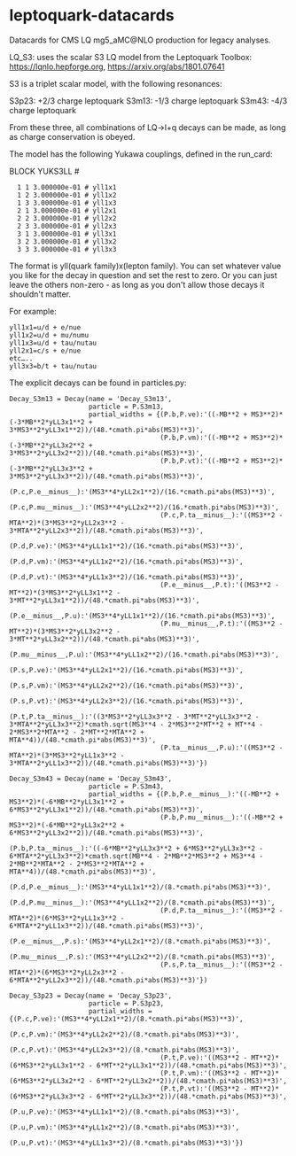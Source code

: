 # leptoquark-datacards
Datacards for CMS LQ mg5_aMC@NLO production for legacy analyses.

LQ_S3: uses the scalar S3 LQ model from the Leptoquark Toolbox: https://lqnlo.hepforge.org, https://arxiv.org/abs/1801.07641

S3 is a triplet scalar model, with the following resonances:

S3p23: +2/3 charge leptoquark
S3m13: -1/3 charge leptoquark
S3m43: -4/3 charge leptoquark

From these three, all combinations of LQ->l+q decays can be made, as long as charge conservation is obeyed.

The model has the following Yukawa couplings, defined in the run_card:

BLOCK YUKS3LL # 

      1 1 3.000000e-01 # yll1x1
      1 2 3.000000e-01 # yll1x2
      1 3 3.000000e-01 # yll1x3
      2 1 3.000000e-01 # yll2x1
      2 2 3.000000e-01 # yll2x2
      2 3 3.000000e-01 # yll2x3
      3 1 3.000000e-01 # yll3x1
      3 2 3.000000e-01 # yll3x2
      3 3 3.000000e-01 # yll3x3

The format is yll(quark family)x(lepton family). You can set whatever value you like for the decay in question and set the rest to zero. Or you can just leave the others non-zero - as long as you don't allow those decays it shouldn't matter.

For example:
```
yll1x1=u/d + e/nue
yll1x2=u/d + mu/numu
yll1x3=u/d + tau/nutau
yll2x1=c/s + e/nue
etc…..
yll3x3=b/t + tau/nutau
```
The explicit decays can be found in particles.py:
```
Decay_S3m13 = Decay(name = 'Decay_S3m13',
                    particle = P.S3m13,
                    partial_widths = {(P.b,P.ve):'((-MB**2 + MS3**2)*(-3*MB**2*yLL3x1**2 + 3*MS3**2*yLL3x1**2))/(48.*cmath.pi*abs(MS3)**3)',
                                      (P.b,P.vm):'((-MB**2 + MS3**2)*(-3*MB**2*yLL3x2**2 + 3*MS3**2*yLL3x2**2))/(48.*cmath.pi*abs(MS3)**3)',
                                      (P.b,P.vt):'((-MB**2 + MS3**2)*(-3*MB**2*yLL3x3**2 + 3*MS3**2*yLL3x3**2))/(48.*cmath.pi*abs(MS3)**3)',
                                      (P.c,P.e__minus__):'(MS3**4*yLL2x1**2)/(16.*cmath.pi*abs(MS3)**3)',
                                      (P.c,P.mu__minus__):'(MS3**4*yLL2x2**2)/(16.*cmath.pi*abs(MS3)**3)',
                                      (P.c,P.ta__minus__):'((MS3**2 - MTA**2)*(3*MS3**2*yLL2x3**2 - 3*MTA**2*yLL2x3**2))/(48.*cmath.pi*abs(MS3)**3)',
                                      (P.d,P.ve):'(MS3**4*yLL1x1**2)/(16.*cmath.pi*abs(MS3)**3)',
                                      (P.d,P.vm):'(MS3**4*yLL1x2**2)/(16.*cmath.pi*abs(MS3)**3)',
                                      (P.d,P.vt):'(MS3**4*yLL1x3**2)/(16.*cmath.pi*abs(MS3)**3)',
                                      (P.e__minus__,P.t):'((MS3**2 - MT**2)*(3*MS3**2*yLL3x1**2 - 3*MT**2*yLL3x1**2))/(48.*cmath.pi*abs(MS3)**3)',
                                      (P.e__minus__,P.u):'(MS3**4*yLL1x1**2)/(16.*cmath.pi*abs(MS3)**3)',
                                      (P.mu__minus__,P.t):'((MS3**2 - MT**2)*(3*MS3**2*yLL3x2**2 - 3*MT**2*yLL3x2**2))/(48.*cmath.pi*abs(MS3)**3)',
                                      (P.mu__minus__,P.u):'(MS3**4*yLL1x2**2)/(16.*cmath.pi*abs(MS3)**3)',
                                      (P.s,P.ve):'(MS3**4*yLL2x1**2)/(16.*cmath.pi*abs(MS3)**3)',
                                      (P.s,P.vm):'(MS3**4*yLL2x2**2)/(16.*cmath.pi*abs(MS3)**3)',
                                      (P.s,P.vt):'(MS3**4*yLL2x3**2)/(16.*cmath.pi*abs(MS3)**3)',
                                      (P.t,P.ta__minus__):'((3*MS3**2*yLL3x3**2 - 3*MT**2*yLL3x3**2 - 3*MTA**2*yLL3x3**2)*cmath.sqrt(MS3**4 - 2*MS3**2*MT**2 + MT**4 - 2*MS3**2*MTA**2 - 2*MT**2*MTA**2 + MTA**4))/(48.*cmath.pi*abs(MS3)**3)',
                                      (P.ta__minus__,P.u):'((MS3**2 - MTA**2)*(3*MS3**2*yLL1x3**2 - 3*MTA**2*yLL1x3**2))/(48.*cmath.pi*abs(MS3)**3)'})

Decay_S3m43 = Decay(name = 'Decay_S3m43',
                    particle = P.S3m43,
                    partial_widths = {(P.b,P.e__minus__):'((-MB**2 + MS3**2)*(-6*MB**2*yLL3x1**2 + 6*MS3**2*yLL3x1**2))/(48.*cmath.pi*abs(MS3)**3)',
                                      (P.b,P.mu__minus__):'((-MB**2 + MS3**2)*(-6*MB**2*yLL3x2**2 + 6*MS3**2*yLL3x2**2))/(48.*cmath.pi*abs(MS3)**3)',
                                      (P.b,P.ta__minus__):'((-6*MB**2*yLL3x3**2 + 6*MS3**2*yLL3x3**2 - 6*MTA**2*yLL3x3**2)*cmath.sqrt(MB**4 - 2*MB**2*MS3**2 + MS3**4 - 2*MB**2*MTA**2 - 2*MS3**2*MTA**2 + MTA**4))/(48.*cmath.pi*abs(MS3)**3)',
                                      (P.d,P.e__minus__):'(MS3**4*yLL1x1**2)/(8.*cmath.pi*abs(MS3)**3)',
                                      (P.d,P.mu__minus__):'(MS3**4*yLL1x2**2)/(8.*cmath.pi*abs(MS3)**3)',
                                      (P.d,P.ta__minus__):'((MS3**2 - MTA**2)*(6*MS3**2*yLL1x3**2 - 6*MTA**2*yLL1x3**2))/(48.*cmath.pi*abs(MS3)**3)',
                                      (P.e__minus__,P.s):'(MS3**4*yLL2x1**2)/(8.*cmath.pi*abs(MS3)**3)',
                                      (P.mu__minus__,P.s):'(MS3**4*yLL2x2**2)/(8.*cmath.pi*abs(MS3)**3)',
                                      (P.s,P.ta__minus__):'((MS3**2 - MTA**2)*(6*MS3**2*yLL2x3**2 - 6*MTA**2*yLL2x3**2))/(48.*cmath.pi*abs(MS3)**3)'})

Decay_S3p23 = Decay(name = 'Decay_S3p23',
                    particle = P.S3p23,
                    partial_widths = {(P.c,P.ve):'(MS3**4*yLL2x1**2)/(8.*cmath.pi*abs(MS3)**3)',
                                      (P.c,P.vm):'(MS3**4*yLL2x2**2)/(8.*cmath.pi*abs(MS3)**3)',
                                      (P.c,P.vt):'(MS3**4*yLL2x3**2)/(8.*cmath.pi*abs(MS3)**3)',
                                      (P.t,P.ve):'((MS3**2 - MT**2)*(6*MS3**2*yLL3x1**2 - 6*MT**2*yLL3x1**2))/(48.*cmath.pi*abs(MS3)**3)',
                                      (P.t,P.vm):'((MS3**2 - MT**2)*(6*MS3**2*yLL3x2**2 - 6*MT**2*yLL3x2**2))/(48.*cmath.pi*abs(MS3)**3)',
                                      (P.t,P.vt):'((MS3**2 - MT**2)*(6*MS3**2*yLL3x3**2 - 6*MT**2*yLL3x3**2))/(48.*cmath.pi*abs(MS3)**3)',
                                      (P.u,P.ve):'(MS3**4*yLL1x1**2)/(8.*cmath.pi*abs(MS3)**3)',
                                      (P.u,P.vm):'(MS3**4*yLL1x2**2)/(8.*cmath.pi*abs(MS3)**3)',
                                      (P.u,P.vt):'(MS3**4*yLL1x3**2)/(8.*cmath.pi*abs(MS3)**3)'})
```
